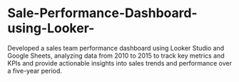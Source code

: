 # Sale-Performance-Dashboard-using-Looker-


Developed a sales team performance dashboard using Looker Studio and Google Sheets, analyzing data from 2010 to 2015 to track key metrics and KPIs and provide actionable insights into sales trends and performance over a five-year period.
